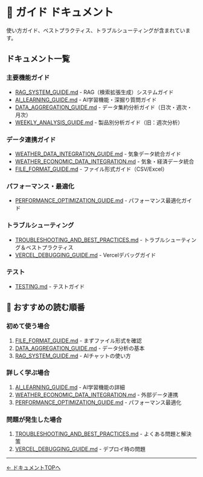 # 📖 ガイド ドキュメント

使い方ガイド、ベストプラクティス、トラブルシューティングが含まれています。

## ドキュメント一覧

### 主要機能ガイド

- [RAG_SYSTEM_GUIDE.md](./RAG_SYSTEM_GUIDE.md) - RAG（検索拡張生成）システムガイド
- [AI_LEARNING_GUIDE.md](./AI_LEARNING_GUIDE.md) - AI学習機能・深掘り質問ガイド
- [DATA_AGGREGATION_GUIDE.md](./DATA_AGGREGATION_GUIDE.md) - データ集約分析ガイド（日次・週次・月次）
- [WEEKLY_ANALYSIS_GUIDE.md](./WEEKLY_ANALYSIS_GUIDE.md) - 製品別分析ガイド（旧：週次分析）

### データ連携ガイド

- [WEATHER_DATA_INTEGRATION_GUIDE.md](./WEATHER_DATA_INTEGRATION_GUIDE.md) - 気象データ統合ガイド
- [WEATHER_ECONOMIC_DATA_INTEGRATION.md](./WEATHER_ECONOMIC_DATA_INTEGRATION.md) - 気象・経済データ統合
- [FILE_FORMAT_GUIDE.md](./FILE_FORMAT_GUIDE.md) - ファイル形式ガイド（CSV/Excel）

### パフォーマンス・最適化

- [PERFORMANCE_OPTIMIZATION_GUIDE.md](./PERFORMANCE_OPTIMIZATION_GUIDE.md) - パフォーマンス最適化ガイド

### トラブルシューティング

- [TROUBLESHOOTING_AND_BEST_PRACTICES.md](./TROUBLESHOOTING_AND_BEST_PRACTICES.md) - トラブルシューティング＆ベストプラクティス
- [VERCEL_DEBUGGING_GUIDE.md](./VERCEL_DEBUGGING_GUIDE.md) - Vercelデバッグガイド

### テスト

- [TESTING.md](./TESTING.md) - テストガイド

## 🚀 おすすめの読む順番

### 初めて使う場合
1. [FILE_FORMAT_GUIDE.md](./FILE_FORMAT_GUIDE.md) - まずファイル形式を確認
2. [DATA_AGGREGATION_GUIDE.md](./DATA_AGGREGATION_GUIDE.md) - データ分析の基本
3. [RAG_SYSTEM_GUIDE.md](./RAG_SYSTEM_GUIDE.md) - AIチャットの使い方

### 詳しく学ぶ場合
1. [AI_LEARNING_GUIDE.md](./AI_LEARNING_GUIDE.md) - AI学習機能の詳細
2. [WEATHER_ECONOMIC_DATA_INTEGRATION.md](./WEATHER_ECONOMIC_DATA_INTEGRATION.md) - 外部データ連携
3. [PERFORMANCE_OPTIMIZATION_GUIDE.md](./PERFORMANCE_OPTIMIZATION_GUIDE.md) - パフォーマンス最適化

### 問題が発生した場合
1. [TROUBLESHOOTING_AND_BEST_PRACTICES.md](./TROUBLESHOOTING_AND_BEST_PRACTICES.md) - よくある問題と解決策
2. [VERCEL_DEBUGGING_GUIDE.md](./VERCEL_DEBUGGING_GUIDE.md) - デプロイ時の問題

---

[← ドキュメントTOPへ](../README.md)
